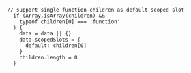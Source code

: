 

<!-- /Users/chimy/practice-web/SourceCode-analysis/vue-2.6.8/src/core.1/vdom/create-element.js -->
```
// support single function children as default scoped slot
  if (Array.isArray(children) &&
    typeof children[0] === 'function'
  ) {
    data = data || {}
    data.scopedSlots = {
      default: children[0]
    }
    children.length = 0
  }
  
  
  ```
